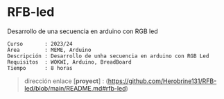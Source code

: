 # RFB-led
Desarrollo de una secuencia en arduino con RGB led

```
Curso       : 2023/24
Área        : MEME, Arduino
Descripción : Desarrollo de unha secuencia en arduino con RGB Led
Requisitos  : WOKWI, Arduino, BreadBoard
Tiempo      : 8 horas
```
> dirección enlace [**proyect**] : (https://github.com/Herobrine131/RFB-led/blob/main/README.md#rfb-led)
